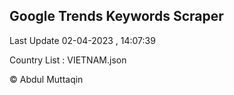 

## Google Trends Keywords Scraper 
 
Last Update 02-04-2023 , 14:07:39

Country List :
VIETNAM.json



© Abdul Muttaqin 
